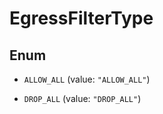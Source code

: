 

# EgressFilterType

## Enum


* `ALLOW_ALL` (value: `"ALLOW_ALL"`)

* `DROP_ALL` (value: `"DROP_ALL"`)



